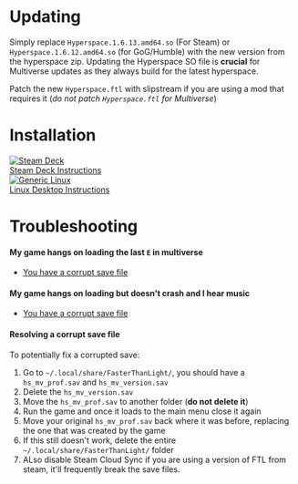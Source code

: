 # Updating

Simply replace `Hyperspace.1.6.13.amd64.so` (For Steam) or `Hyperspace.1.6.12.amd64.so` (for GoG/Humble) with the new version from the hyperspace zip.
Updating the Hyperspace SO file is **crucial** for Multiverse updates as they always build for the latest hyperspace.

Patch the new `Hyperspace.ftl` with slipstream if you are using a mod that requires it (*do not patch `Hyperspace.ftl` for Multiverse*)

# Installation

<div class="selector-grid">
    <a class="item" href="steamdeck/select-game-copy">
        <img class="sub-item selector-grid-image" src="{{ '/assets/img/Steam_Deck_colored_logo.svg' | relative_url }}" alt="Steam Deck" />
        <div class="sub-item selector-item-text">Steam Deck Instructions</div>
    </a>
    <a class="item" href="genericlinux/select-game-copy">
        <img class="sub-item selector-grid-image" src="{{ '/assets/img/Tux.svg' | relative_url }}" alt="Generic Linux" />
        <div class="sub-item selector-item-text">Linux Desktop Instructions</div>
    </a>
</div>

# Troubleshooting

#### My game hangs on loading the last `E` in multiverse
- [You have a corrupt save file](#resolving-a-corrupt-save-file)

#### My game hangs on loading but doesn't crash and I hear music
- [You have a corrupt save file](#resolving-a-corrupt-save-file)

#### Resolving a corrupt save file
To potentially fix a corrupted save:
1. Go to `~/.local/share/FasterThanLight/`, you should have a `hs_mv_prof.sav` and `hs_mv_version.sav`
2. Delete the `hs_mv_version.sav`
3. Move the `hs_mv_prof.sav` to another folder (**do not delete it**)
4. Run the game and once it loads to the main menu close it again
5. Move your original `hs_mv_prof.sav` back where it was before, replacing the one that was created by the game
6. If this still doesn't work, delete the entire `~/.local/share/FasterThanLight/` folder
7. ALso disable Steam Cloud Sync if you are using a version of FTL from steam, it'll frequently break the save files.
